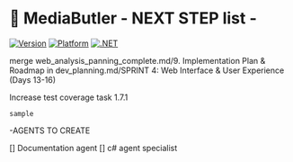 # 🎩 MediaButler - NEXT STEP list -


[![Version](https://img.shields.io/badge/version-1.0.2-blue.svg)]()
[![Platform](https://img.shields.io/badge/platform-ARM32%20|%20x64-green.svg)]()
[![.NET](https://img.shields.io/badge/.NET-8.0-purple.svg)]()

merge web_analysis_panning_complete.md/9. Implementation Plan & Roadmap in dev_planning.md/SPRINT 4: Web Interface & User Experience (Days 13-16)

Increase test coverage task 1.7.1


```
sample
```
-AGENTS TO CREATE

[] Documentation agent
[] c# agent specialist